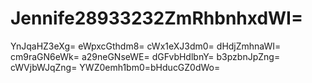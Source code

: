 # Jennife28933232ZmRhbnhxdWI=
YnJqaHZ3eXg=
eWpxcGthdm8=
cWx1eXJ3dm0=
dHdjZmhnaWI=
cm9raGN6eWk=
a29neGNseWE=
dGFvbHdlbnY=
b3pzbnJpZng=
cWVjbWJqZng=
YWZ0emh1bm0=bHducGZ0dWo=
